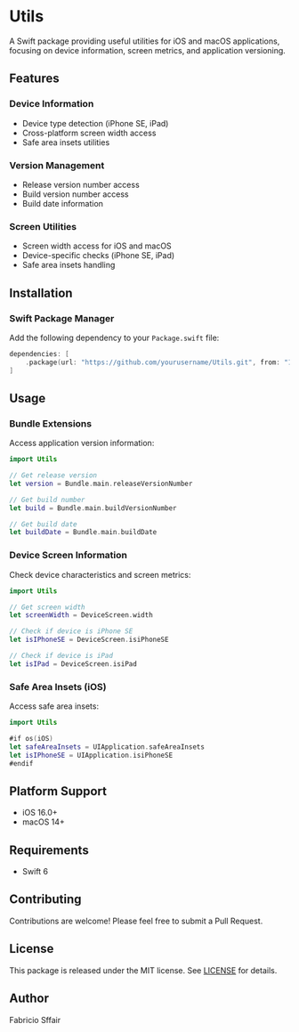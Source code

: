 # Utils

A Swift package providing useful utilities for iOS and macOS applications, focusing on device information, screen metrics, and application versioning.

## Features

### Device Information
- Device type detection (iPhone SE, iPad)
- Cross-platform screen width access
- Safe area insets utilities

### Version Management
- Release version number access
- Build version number access
- Build date information

### Screen Utilities
- Screen width access for iOS and macOS
- Device-specific checks (iPhone SE, iPad)
- Safe area insets handling

## Installation

### Swift Package Manager

Add the following dependency to your `Package.swift` file:

```swift
dependencies: [
    .package(url: "https://github.com/yourusername/Utils.git", from: "1.0.0")
]
```

## Usage

### Bundle Extensions

Access application version information:

```swift
import Utils

// Get release version
let version = Bundle.main.releaseVersionNumber

// Get build number
let build = Bundle.main.buildVersionNumber

// Get build date
let buildDate = Bundle.main.buildDate
```

### Device Screen Information

Check device characteristics and screen metrics:

```swift
import Utils

// Get screen width
let screenWidth = DeviceScreen.width

// Check if device is iPhone SE
let isIPhoneSE = DeviceScreen.isiPhoneSE

// Check if device is iPad
let isIPad = DeviceScreen.isiPad
```

### Safe Area Insets (iOS)

Access safe area insets:

```swift
import Utils

#if os(iOS)
let safeAreaInsets = UIApplication.safeAreaInsets
let isIPhoneSE = UIApplication.isiPhoneSE
#endif
```

## Platform Support

- iOS 16.0+
- macOS 14+

## Requirements

- Swift 6

## Contributing

Contributions are welcome! Please feel free to submit a Pull Request.

## License

This package is released under the MIT license. See [LICENSE](LICENSE) for details.

## Author

Fabricio Sffair
